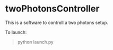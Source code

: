 # twoPhotonsController
This is a software to controll a two photons setup.

To launch:
>python launch.py
